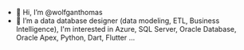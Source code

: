 - 👋 Hi, I’m @wolfganthomas
- 👀 I’m a data database designer (data modeling, ETL, Business Intelligence), I'm interested in Azure, SQL Server, Oracle Database, Oracle Apex, Python, Dart, Flutter ...


<!---
wolfganthomas/wolfganthomas is a ✨ special ✨ repository because its `README.md` (this file) appears on your GitHub profile.
You can click the Preview link to take a look at your changes.
--->
